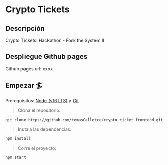 # Crypto Tickets

## Descripción

Crypto Tickets: Hackathon - Fork the System II

## Despliegue Github pages

Github pages url: xxxx

## Empezar 🏄

Prerequisitos: [Node (v16 LTS)](https://nodejs.org/en/download/) y [Git](https://git-scm.com/downloads)

> Clona el repositorio:

```
git clone https://github.com/tomasCalletce/crypto_ticket_frontend.git
```

> Instala las dependencias:

```
npm install
```

> Corre el proyecto:

```
npm start
```
